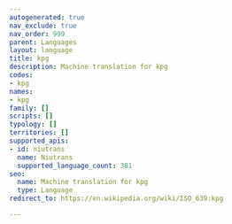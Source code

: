 ```yaml
---
autogenerated: true
nav_exclude: true
nav_order: 999
parent: Languages
layout: language
title: kpg
description: Machine translation for kpg
codes:
- kpg
names:
- kpg
family: []
scripts: []
typology: []
territories: []
supported_apis:
- id: niutrans
  name: Niutrans
  supported_language_count: 381
seo:
  name: Machine translation for kpg
  type: Language
redirect_to: https://en.wikipedia.org/wiki/ISO_639:kpg

---
```


